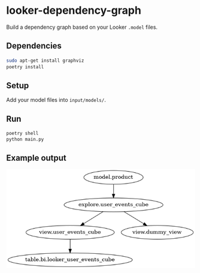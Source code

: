# looker-dependency-graph
Build a dependency graph based on your Looker `.model` files.

## Dependencies
```bash
sudo apt-get install graphviz
poetry install
```

## Setup
Add your model files into `input/models/`.

## Run
```
poetry shell
python main.py
```

## Example output

![example graph](./output/example_dependency_graph.gv.png)